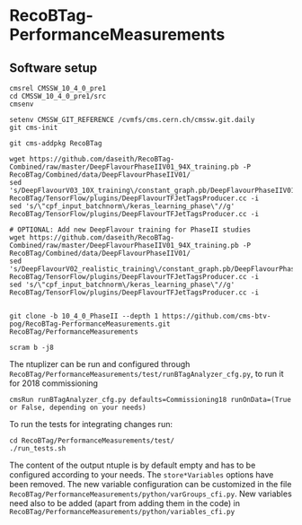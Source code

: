 # RecoBTag-PerformanceMeasurements

## Software setup

```
cmsrel CMSSW_10_4_0_pre1
cd CMSSW_10_4_0_pre1/src
cmsenv

setenv CMSSW_GIT_REFERENCE /cvmfs/cms.cern.ch/cmssw.git.daily
git cms-init

git cms-addpkg RecoBTag

wget https://github.com/daseith/RecoBTag-Combined/raw/master/DeepFlavourPhaseIIV01_94X_training.pb -P RecoBTag/Combined/data/DeepFlavourPhaseIIV01/
sed 's/DeepFlavourV03_10X_training\/constant_graph.pb/DeepFlavourPhaseIIV01\/DeepFlavourPhaseIIV01_94X_training.pb/' RecoBTag/TensorFlow/plugins/DeepFlavourTFJetTagsProducer.cc -i
sed 's/\"cpf_input_batchnorm\/keras_learning_phase\"//g' RecoBTag/TensorFlow/plugins/DeepFlavourTFJetTagsProducer.cc -i

# OPTIONAL: Add new DeepFlavour training for PhaseII studies
wget https://github.com/daseith/RecoBTag-Combined/raw/master/DeepFlavourPhaseIIV01_94X_training.pb -P RecoBTag/Combined/data/DeepFlavourPhaseIIV01/
sed 's/DeepFlavourV02_realistic_training\/constant_graph.pb/DeepFlavourPhaseIIV01\/DeepFlavourPhaseIIV01_94X_training.pb/' RecoBTag/TensorFlow/plugins/DeepFlavourTFJetTagsProducer.cc -i
sed 's/\"cpf_input_batchnorm\/keras_learning_phase\"//g' RecoBTag/TensorFlow/plugins/DeepFlavourTFJetTagsProducer.cc -i


git clone -b 10_4_0_PhaseII --depth 1 https://github.com/cms-btv-pog/RecoBTag-PerformanceMeasurements.git RecoBTag/PerformanceMeasurements

scram b -j8

```

The ntuplizer can be run and configured through ```RecoBTag/PerformanceMeasurements/test/runBTagAnalyzer_cfg.py```, to run it for 2018 commissioning

```
cmsRun runBTagAnalyzer_cfg.py defaults=Commissioning18 runOnData=(True or False, depending on your needs)
```

To run the tests for integrating changes run:

```
cd RecoBTag/PerformanceMeasurements/test/
./run_tests.sh
```
The content of the output ntuple is by default empty and has to be configured according to your needs. The ```store*Variables``` options have been removed.
The new variable configuration can be customized in the file ```RecoBTag/PerformanceMeasurements/python/varGroups_cfi.py```.
New variables need also to be added (apart from adding them in the code) in ```RecoBTag/PerformanceMeasurements/python/variables_cfi.py```
